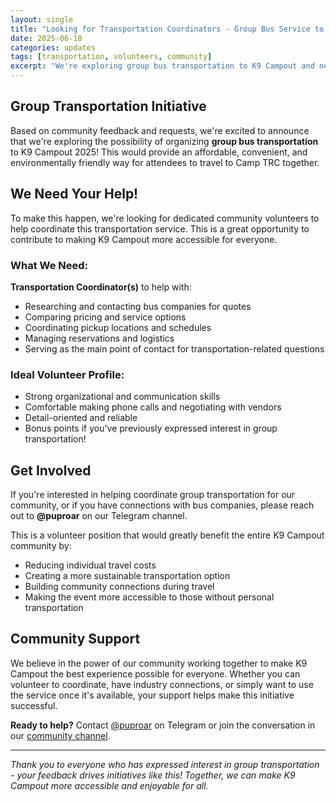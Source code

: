 ```yaml
---
layout: single
title: "Looking for Transportation Coordinators - Group Bus Service to K9 Campout"
date: 2025-06-18
categories: updates
tags: [transportation, volunteers, community]
excerpt: "We're exploring group bus transportation to K9 Campout and need community volunteers to help coordinate this service."
---
```


## Group Transportation Initiative

Based on community feedback and requests, we're excited to announce that we're exploring the possibility of organizing **group bus transportation** to K9 Campout 2025! This would provide an affordable, convenient, and environmentally friendly way for attendees to travel to Camp TRC together.

## We Need Your Help!

To make this happen, we're looking for dedicated community volunteers to help coordinate this transportation service. This is a great opportunity to contribute to making K9 Campout more accessible for everyone.

### What We Need:

**Transportation Coordinator(s)** to help with:
- Researching and contacting bus companies for quotes
- Comparing pricing and service options
- Coordinating pickup locations and schedules
- Managing reservations and logistics
- Serving as the main point of contact for transportation-related questions

### Ideal Volunteer Profile:

- Strong organizational and communication skills
- Comfortable making phone calls and negotiating with vendors
- Detail-oriented and reliable
- Bonus points if you've previously expressed interest in group transportation!

## Get Involved

If you're interested in helping coordinate group transportation for our community, or if you have connections with bus companies, please reach out to **@puproar** on our Telegram channel.

This is a volunteer position that would greatly benefit the entire K9 Campout community by:
- Reducing individual travel costs
- Creating a more sustainable transportation option
- Building community connections during travel
- Making the event more accessible to those without personal transportation

## Community Support

We believe in the power of our community working together to make K9 Campout the best experience possible for everyone. Whether you can volunteer to coordinate, have industry connections, or simply want to use the service once it's available, your support helps make this initiative successful.

**Ready to help?** Contact [@puproar](https://t.me/puproar) on Telegram or join the conversation in our [community channel](/telegram).

---

*Thank you to everyone who has expressed interest in group transportation - your feedback drives initiatives like this! Together, we can make K9 Campout more accessible and enjoyable for all.*
